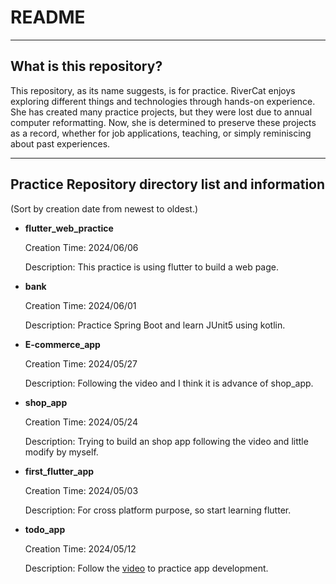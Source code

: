 # README

---

## What is this repository?

This repository, as its name suggests, is for practice.
RiverCat enjoys exploring different things and technologies through hands-on experience.
She has created many practice projects, but they were lost due to annual computer reformatting.
Now, she is determined to preserve these projects as a record, whether for job applications, teaching, or simply reminiscing about past experiences.

---

## Practice Repository directory list and information

(Sort by creation date from newest to oldest.)

- **flutter_web_practice**

    Creation Time: 2024/06/06

    Description: This practice is using flutter to build a web page.

- **bank**

    Creation Time: 2024/06/01

    Description: Practice Spring Boot and learn JUnit5 using kotlin.

- **E-commerce_app**

    Creation Time: 2024/05/27

    Description: Following the video and I think it is advance of shop_app.

- **shop_app**

    Creation Time: 2024/05/24

    Description: Trying to build an shop app following the video and little modify by myself.

- **first_flutter_app**

    Creation Time: 2024/05/03

    Description: For cross platform purpose, so start learning flutter.

- **todo_app**

    Creation Time: 2024/05/12

    Description: Follow the [video](https://www.youtube.com/watch?v=TclK5gNM_PM) to practice app development.
